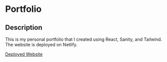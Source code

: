 # Portfolio 

## Description

This is my personal portfolio that I created using React, Sanity, and Tailwind. The website is deployed on Netlify. 

[Deployed Website](https://mollysportfolio.netlify.app)

